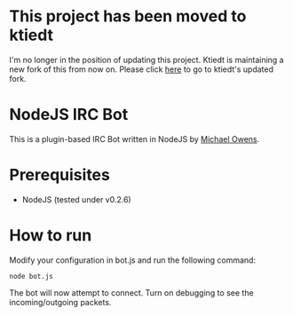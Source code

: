 This project has been moved to ktiedt
=====================================
I'm no longer in the position of updating this project. Ktiedt is maintaining a new fork of this from now on.
Please click [here](https://github.com/ktiedt/NodeJS-IRC-Bot) to go to ktiedt's updated fork.

NodeJS IRC Bot
==============
This is a plugin-based IRC Bot written in NodeJS by [Michael Owens](http://www.michaelowens.nl).

Prerequisites
=============
* NodeJS (tested under v0.2.6)

How to run
==========
Modify your configuration in bot.js and run the following command:

    node bot.js

The bot will now attempt to connect. Turn on debugging to see the incoming/outgoing packets.